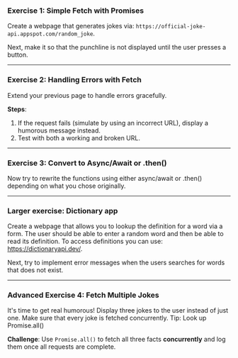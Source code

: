 ### **Exercise 1: Simple Fetch with Promises**

Create a webpage that generates jokes via: `https://official-joke-api.appspot.com/random_joke`.

Next, make it so that the punchline is not displayed until the user presses a button.

---

### **Exercise 2: Handling Errors with Fetch**

Extend your previous page to handle errors gracefully.

**Steps**:

1. If the request fails (simulate by using an incorrect URL), display a humorous message instead.
2. Test with both a working and broken URL.

---

### **Exercise 3: Convert to Async/Await or .then()**

Now try to rewrite the functions using either async/await or .then() depending on what you chose originally.

---

### Larger exercise: Dictionary app

Create a webpage that allows you to lookup the definition for a word via a form. The user should be able to enter a random word and then be able to read its definition. To access definitions you can use: https://dictionaryapi.dev/.

Next, try to implement error messages when the users searches for words that does not exist.

---

### **Advanced Exercise 4: Fetch Multiple Jokes**

It's time to get real humorous! Display three jokes to the user instead of just one. Make sure that every joke is fetched concurrently. Tip: Look up Promise.all()

**Challenge**: Use `Promise.all()` to fetch all three facts **concurrently** and log them once all requests are complete.
